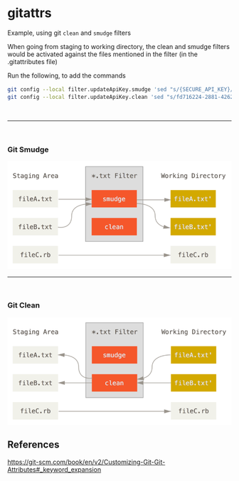 # gitattrs

Example, using git `clean` and `smudge` filters

When going from staging to working directory, the clean and smudge filters would be activated against the files mentioned in the filter (in the .gitattributes file)

Run the following, to add the commands
```bash
git config --local filter.updateApiKey.smudge 'sed "s/{SECURE_API_KEY}/fd716224-2881-4262-952f-7802a13ea50a/"'
git config --local filter.updateApiKey.clean 'sed "s/fd716224-2881-4262-952f-7802a13ea50a/{SECURE_API_KEY}/"'
```


<br />

---

<br />

### Git Smudge
<img src="git-smudge.png">



<br />

---

<br />


### Git Clean
<img src="git-clean.png">


## References
https://git-scm.com/book/en/v2/Customizing-Git-Git-Attributes#_keyword_expansion
